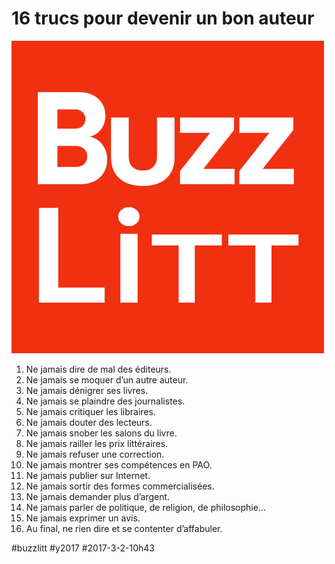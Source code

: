 # 16 trucs pour devenir un bon auteur

![](_i/buzzlitt.png)

1. Ne jamais dire de mal des éditeurs.
2. Ne jamais se moquer d’un autre auteur.
3. Ne jamais dénigrer ses livres.
4. Ne jamais se plaindre des journalistes.
5. Ne jamais critiquer les libraires.
6. Ne jamais douter des lecteurs.
7. Ne jamais snober les salons du livre.
8. Ne jamais railler les prix littéraires.
9. Ne jamais refuser une correction.
10. Ne jamais montrer ses compétences en PAO.
11. Ne jamais publier sur Internet.
12. Ne jamais sortir des formes commercialisées.
13. Ne jamais demander plus d’argent.
14. Ne jamais parler de politique, de religion, de philosophie…
15. Ne jamais exprimer un avis.
16. Au final, ne rien dire et se contenter d’affabuler.


#buzzlitt #y2017 #2017-3-2-10h43
